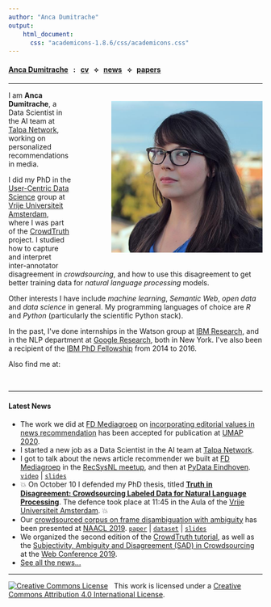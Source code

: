 ```yaml
---
author: "Anca Dumitrache"
output:
    html_document:
      css: "academicons-1.8.6/css/academicons.css"
---
```


<script src="https://use.fontawesome.com/4b6dfd67d9.js"></script>

#### [Anca Dumitrache](./) &nbsp; : &nbsp; [cv](cv)  &nbsp; &#10209; &nbsp;  [news](news)  &nbsp; &#10209; &nbsp;  [papers](papers)

***

<img src="anca.jpg" width="300" style="float: right; margin-left: 80px; margin-bottom: 20px; margin-top: 20px" />

I am **Anca Dumitrache**, a Data Scientist in the AI team at [Talpa Network](https://talpanetwork.com/), working on personalized recommendations in media.

I did my PhD in the [User-Centric Data Science](http://ucds.cs.vu.nl/) group at [Vrije Universiteit Amsterdam](http://few.vu.nl/), where I was part of the [CrowdTruth](http://crowdtruth.org/) project. I studied how to capture and interpret inter-annotator disagreement in *crowdsourcing*, and how to use this disagreement to get better training data for *natural language processing* models.

Other interests I have include *machine learning*, *Semantic Web*, *open data* and *data science* in general. My programming languages of choice are *R* and *Python* (particularly the scientific Python stack). 

In the past, I've done internships in the Watson group at [IBM Research](http://research.ibm.com/), and in the NLP department at [Google Research](https://research.google.com/), both in New York. I've also been a recipient of the [IBM PhD Fellowship](http://www.research.ibm.com/university/awards/phdfellowship.shtml) from 2014 to 2016.

Also find me at:

[<i class="fa fa-envelope fa-2x"></i>](mailto:anca.dmtrch@gmail.com) &nbsp; [<i class="ai ai-orcid-square ai-2x"></i>](https://orcid.org/0000-0003-1537-1763) &nbsp; [<i class="ai ai-google-scholar-square ai-2x"></i>](https://scholar.google.nl/citations?user=U6R4XGAAAAAJ&hl=en) &nbsp; [<i class="fa fa-github-square fa-2x"></i>](https://github.com/ancadumitrache) &nbsp; [<i class="ai ai-arxiv ai-2x"></i>](https://arxiv.org/a/dumitrache_a_1.html) &nbsp; [<i class="fa fa-twitter-square fa-2x"></i>](https://twitter.com/anca_dmtrch)  &nbsp; [<i class="fa fa-linkedin-square fa-2x"></i>](https://www.linkedin.com/in/dumitracheanca/)  &nbsp; [<i class="fa fa-instagram fa-2x"></i>](https://www.instagram.com/ancanouk/)

***

#### Latest News

* The work we did at [FD Mediagroep](https://fdmg.nl/en/home-2) on [incorporating editorial values in news recommendation](https://arxiv.org/pdf/2004.09980.pdf) has been accepted for publication at [UMAP 2020](https://um.org/umap2020/).
* I started a new job as a Data Scientist in the AI team at [Talpa Network](https://talpanetwork.com/).
* I got to talk about the news article recommender we built at [FD Mediagroep](https://fdmg.nl/en/home-2) in the [RecSysNL meetup](https://www.meetup.com/recsysnl/events/266070107/), and then at [PyData Eindhoven](https://pydata.org/eindhoven2019/). [```video```](https://youtu.be/kI6VbkrIbpg) | [```slides```](http://ancad.ro/presentations/PyDataEindhoven-2019-RecSys.pdf)
* 💥 On October 10 I defended my PhD thesis, titled **[Truth in Disagreement: Crowdsourcing Labeled Data for Natural Language Processing](http://ancad.ro/phd.pdf)**. The defence took place at 11:45 in the Aula of the [Vrije Universiteit Amsterdam](https://www.vu.nl/). 💥
* Our [crowdsourced corpus on frame disambiguation with ambiguity](https://arxiv.org/abs/1904.06101) has been presented at [NAACL 2019](https://naacl2019.org/). [```paper```](https://arxiv.org/abs/1904.06101) | [```dataset```](https://github.com/CrowdTruth/FrameDisambiguation) | [```slides```](http://ancad.ro/presentations/NAACL-2019-slides.pdf)
* We organized the second edition of the [CrowdTruth tutorial](http://crowdtruth.org/tutorial/), as well as the [Subjectivity, Ambiguity and Disagreement (SAD) in Crowdsourcing](https://sadworkshop.wordpress.com/) at the [Web Conference 2019](https://www2019.thewebconf.org/).
* [See all the news...](news)

***

<a rel="license" href="http://creativecommons.org/licenses/by/4.0/"><img alt="Creative Commons License" style="border-width:0" src="https://i.creativecommons.org/l/by/4.0/80x15.png" /></a> &nbsp; This work is licensed under a <a rel="license" href="http://creativecommons.org/licenses/by/4.0/">Creative Commons Attribution 4.0 International License</a>.
